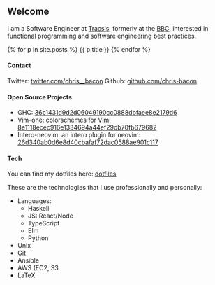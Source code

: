 ## Welcome

I am a Software Engineer at <a href="https://www.tracsis.com/">Tracsis</a>, formerly at the <a href="https://www.bbc.co.uk">BBC</a>, interested in functional programming and software engineering best practices.

{% for p in site.posts %}
  {{ p.title }}
{% endfor %}

#### Contact

Twitter: <a href="https://twitter.com/chris__bacon">twitter.com/chris__bacon</a>
Github: <a href="https://github.com/chris-bacon">github.com/chris-bacon</a>

#### Open Source Projects

- GHC: <a href="https://github.com/ghc/ghc/commit/36c1431d9d2d06049190cc0888dbfaee8e2179d6">36c1431d9d2d06049190cc0888dbfaee8e2179d6</a>
- Vim-one: colorschemes for Vim: <a href="https://github.com/rakr/vim-one/commit/8e1118ecec916e1334694a44ef29db70fb679682">8e1118ecec916e1334694a44ef29db70fb679682</a>
- Intero-neovim: an intero plugin for neovim: <a href="https://github.com/parsonsmatt/intero-neovim/commit/26d340ab0d6e8d40cbafaf72dac0588ae901c117">26d340ab0d6e8d40cbafaf72dac0588ae901c117</a>

#### Tech

You can find my dotfiles here: <a href="http://github.com/chris-bacon/config">dotfiles</a>

These are the technologies that I use professionally and personally:

- Languages:
   - Haskell
   - JS: React/Node
   - TypeScript
   - Elm
   - Python
- Unix
- Git
- Ansible
- AWS (EC2, S3
- LaTeX
